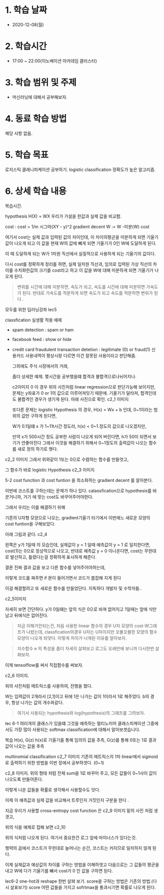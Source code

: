 # 1. 학습 날짜

* 2020-12-08(월)

# 2. 학습시간

* 17:00 ~ 22:00(이노베이션 아카데임 클러스터)

# 3. 학습 범위 및 주제

* 머신러닝에 대해서 공부해보자. 

 # 4. 동료 학습 방법

해당 사항 없음.

# 5. 학습 목표
로지스틱 클래니피케이션 공부하기. 
logistic classification
정확도가 높은 알고리즘. 

# 6. 상세 학습 내용
복습시간. 

hypothesis H(X) = WX
우리가 가설을 한값과 실제 값을 비교함. 

cost : cost = 1/m 시그마(XY - y)^2
gradient decent 
W := W -미분(W) cost

여기서 cost는 실제 값과 입력된 값의 차이인데, 이 차이의평균을 미분하게 되면 기울기 값이 나오게 되고 이 값을 현재 W의 값에 뺴게 되면 기울기가 0인 W에 도달하게 된다. 

이 때 도달하게 되는 W가 1차원 직선에서 실질적으로 사용하게 되는 기울기의 값이다.  

다시 cost를 정확하게 정리를 하면, 
실제 일차원 직선과, 임의로 입력된 가상 직선의 차이를 수치화한값의 크기를 cost라고 하고 이 값을 W에 대해 미분하게 되면 기울기가 나오게 된다. 

> 변위를 시간에 대해 미분하면, 속도가 되고, 속도를 시간에 대해 미분하면 가속도가 된다. 
반대로 가속도를 적분하게 되면 속도가 되고 속도를 적분하면 변위가 된다 .

모두를 위한 딥러닝강좌 lec5

classfication 실생활 적용 예제
- spam detection : spam or ham
- facebook feed : show or hide
- credit card fraudulent transaction detetion : legitimate (0) or fraud(1)
  신용카드 사용내역이 평상시랑 다르면 이건 잘못된 사용이라고 판단해줌.

  그외에도 주식 시장에서의 거래,
  
  좀더 상세한 예제.
  몇시간을 공부했을떄 합격과 불합격으로나뉘어지나. 

  c2이미지 0
  이 경우 위의 사진처럼 linear regression으로 판단가능해 보이지만, 문제는 
  y좌표가 0 or 1의 값으로 이루어져잇기 때문에. 기울기가 달라져, 합격인데도 불합격인 경우가 생기게 된다. 아래 사진으로 확인. 
  c2_1 이미지

  또다른 문제는 logistic Hypothesis 의 경우, H(x) = Wx + b 인데, 0~1이라는 범위의 값만 구하게 된다면, 

  W가 0.1일떄 x 가 1~11t시간 정도라, h(x) < 0~1.정도의 값으로 나오겠지만, 

  만약 x가 500시간 정도 공부한 사람이 나오게 되어 버린다면, h가 50이 되면서 보기가 안좋아진다 그래서 이것을 해결하기 위해서 0~1정도의 출력값이 나오는 함수를 새로 정의 하기로 햇다. 

c2_2 이미지 
그래서 위와같이 1또는 0으로 수렴하는 함수를 만들엇고, 

그 함수가 바로 logistic Hypothesis 
c2_3 이미지

5-2 
cost function 과 cost funtion 을 최소화하는 gradient decent 를 알아본다. 
 

이번에 코스트를 구하는데는 문제가 하나 있다. 
calassfication으로 hypothesis를 바꾼거니까, 거기 에 맞는 cost도 바꾸어주어야한다. 

그래서 우리는 이를 해결하기 위해 

기존의 U자형 모양으로 나오는,  gradient기울기 타기에서 이번에느 새로운 모양의 cost funtion을 구해보았다. 

아래 그림과 같다. 
c2_4

왼쪽은 y가 1일때 의 모습인데, 
실제값이 y = 1 일때
예측값이 y = 1 로 일치한다면,
cost(1)는 0으로 정상적으로 나오고,
반대로 예측값 y = 0 이나온다면, 
cost는 무한대로 발산하고, 틀렸다는걸 정확하게 표시하게 해준다. 

결론 진짜 결과 값을 보고 다른 함수를 넣어주어야하는데, 

이렇게 코드를 짜주면 if 문이 들어가면서 코드가 봅잡해 지게 된다 

이걸 해결할려고 또 새로운 함수를 만들었단다. 
지독하다 개발자 및 수학자들.. 

c2_5이미지 

자세히 보면 간단하다. 
y가 0일떄는 앞의 식은 0으로 바껴 없어지고 1일때는 앞에 식만 남고 뒤에식은 없어진다. 


> 지금 이해가안되는건, 처음 사용한 linear 함수의 경우 U자 모양의 cost-W그래프가 나왔는데, 
classfication의경우 U자는 U자이지만 꼬불꼬불한 모양의 함수 모양이 나오게 되엇다. 이렇게 차이가 나게된 이유를 알아보자. 

> 지수함수 e 의 특성을 좀더 자세히 살펴보고 로그도 오래만에 보니까 다시한번 살펴보자. 

이제 tensolflow를 써서 직접함수를 써보자. 

c2_6 이미지. 

위의 사진처럼 메트릭스를 사용하여, 진행을 했다. 


W는 입력값이 2개라서 [2,1]이고 뒤에 1은 나가는 값이 1이라서 1로 해주었다. 
b의 경우, 항상 나가는 값의 개수와같다. 

> 여기서 사용되는 hypothesis와 log(hypothesis)의 그래프를 그려보자.


lec 6-1
여러개의 클래스가 있을떄 그것을 예측하는 멀티노미어 클래스피캐이션 그중에서도 가장 많이 사용되는 softmax classification에 대해서 알아보겟습니다. 

복습
H(x), G(z)
h(x)로 기울기를 통해 임의의 값을 추측, G(z)를 통해 0또는 1로 결과값이 나오는 값을 추측

multinomial classification
c2_7 이미지
기존의 매트릭스의 1차 linear에서 sigmoid로 출력하기 위한 방법을 이번 장에서 공부하겟다. (0~1)

c2_8 이미지.
위의 형태 처럼 전체 sum을 1로 바꾸어 주고, 모든 값들이 0~1사이 값이 나오도록 만들어준다. 

이렇게 나온 값들을 확률로 생각해서 사용할수도 잇다. 

이제 이 예측값과 실제 값을 비교해서 트루인지 거짓인지 구분을 한다 .

지금 우리가 사용할 cross-entropy cost function 은 
c2_9 이미지 밑의 사진 처럼 생겻고,

위의 식을 예제로 접해 보면
c2_10

위의 식처럼 나오게 된다. 여기서 중요한건 로그 앞에 마이너스가 있다는것. 

행력의 곱에서 코스트가 무한대로 늘어나는 순간, 코스트는 커지므로 일치하지 않게 된다. 

이제 실제값과 예상값의 차이를 구하는 방법을 이해하엿고 다음으로는 그 값들의 평균을 내고 W에 다가 기울기를 뺴서 cost가 0 인 값을 구하면 된다. 


lec6-2
one-hot과 reshape 한번 살펴 보기. 
score을 구하는 방법은 기존의 방법.(다시 살표보기)
score 어떤 값들을 가지고 sofrtmax을 통과시기면 확률로 나오게 된다. 




